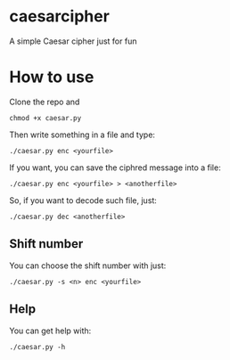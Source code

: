 # caesarcipher
A simple Caesar cipher just for fun

# How to use
Clone the repo and
```
chmod +x caesar.py
```
Then write something in a file and type:
```
./caesar.py enc <yourfile> 
```
If you want, you can save the ciphred message into a file:
```
./caesar.py enc <yourfile> > <anotherfile> 
```
So, if you want to decode such file, just:
```
./caesar.py dec <anotherfile> 
```

## Shift number
You can choose the shift number with just:
```
./caesar.py -s <n> enc <yourfile>
```

## Help
You can get help with:
```
./caesar.py -h
```
